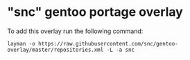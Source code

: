 # "snc" gentoo portage overlay

To add this overlay run the following command:

```
layman -o https://raw.githubusercontent.com/snc/gentoo-overlay/master/repositories.xml -L -a snc
```
